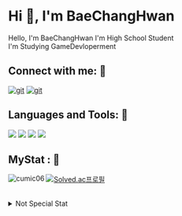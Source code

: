 <h1 align="left">Hi 👋, I'm BaeChangHwan</h1>

Hello, I'm BaeChangHwan I'm High School Student<br>
I'm Studying GameDevloperment

## Connect with me: :email:
<a href="https://cumic06.github.io/"><img alt="git" src ="https://img.shields.io/badge/Blog [click]-white.svg?&style=for-the-badge&logo=GitHub&logoColor=181717"/></a> 
<a href="https://judicious-count-94f.notion.site/27e9ef76db0645cf9d7dd0258e98393d?pvs=4"><img alt="git" src ="https://img.shields.io/badge/Notion PortFlio-191919.svg?&style=for-the-badge&logo=Notion&logoColor=ffffff"/></a>
<p align="left">
</p>

## Languages and Tools: :wrench:
<div align="left">
<img src="https://img.shields.io/badge/Unity-ffffff?style=for-the-badge&logo=Unity&logoColor=111111">
<img src="https://img.shields.io/badge/csharp-white?style=for-the-badge&logo=csharp&logoColor=512BD4">
<img src="https://img.shields.io/badge/HTML5-E34F26?style=for-the-badge&logo=HTML5&logoColor=white">
<img src="https://img.shields.io/badge/CSS3-1572B6?style=for-the-badge&logo=CSS3&logoColor=white">
</div>

## MyStat : :crown:

<p><img align="left" src="https://github-readme-streak-stats.herokuapp.com/?user=cumic06&" alt="cumic06"/></p>

[![Solved.ac프로필](http://mazassumnida.wtf/api/v2/generate_badge?boj=cumic)](https://solved.ac/cumic) 

<br>
<details align="left">
  <summary>Not Special Stat</summary>
  <p><img align="center" src="https://github-readme-stats.vercel.app/api/top-langs?username=cumic06&show_icons=true&locale=en&layout=compact" alt="cumic06"/></p>
  <p>&nbsp;<img align="center" src="https://github-readme-stats.vercel.app/api?username=cumic06&show_icons=true&locale=en" alt="cumic06"/></p>
</details>
